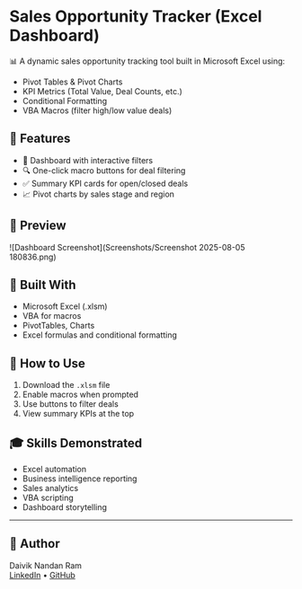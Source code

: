 # Sales Opportunity Tracker (Excel Dashboard)

📊 A dynamic sales opportunity tracking tool built in Microsoft Excel using:
- Pivot Tables & Pivot Charts
- KPI Metrics (Total Value, Deal Counts, etc.)
- Conditional Formatting
- VBA Macros (filter high/low value deals)

## 📁 Features

- 📌 Dashboard with interactive filters
- 🔍 One-click macro buttons for deal filtering
- ✅ Summary KPI cards for open/closed deals
- 📈 Pivot charts by sales stage and region

## 📸 Preview

![Dashboard Screenshot](Screenshots/Screenshot 2025-08-05 180836.png)

## 🔧 Built With

- Microsoft Excel (.xlsm)
- VBA for macros
- PivotTables, Charts
- Excel formulas and conditional formatting

## 🚀 How to Use

1. Download the `.xlsm` file
2. Enable macros when prompted
3. Use buttons to filter deals
4. View summary KPIs at the top

## 🎓 Skills Demonstrated

- Excel automation
- Business intelligence reporting
- Sales analytics
- VBA scripting
- Dashboard storytelling

---

## 👤 Author

Daivik Nandan Ram  
[LinkedIn](https://www.linkedin.com/in/daiviknandanram) • [GitHub](https://github.com/daivik05)
